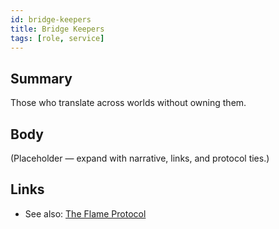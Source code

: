 ```yaml
---
id: bridge-keepers
title: Bridge Keepers
tags: [role, service]
---
```


## Summary
Those who translate across worlds without owning them.

## Body
(Placeholder — expand with narrative, links, and protocol ties.)

## Links
- See also: [The Flame Protocol](./the-flame-protocol.md)

